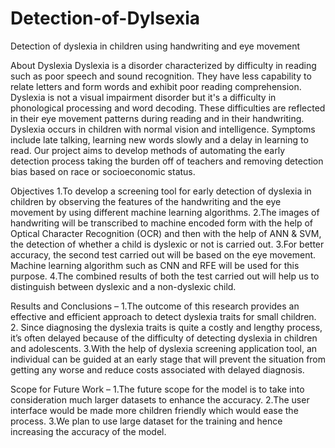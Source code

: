 # Detection-of-Dylsexia

Detection of dyslexia in children using handwriting and eye movement

About Dyslexia Dyslexia is a disorder characterized by difficulty in reading such as poor speech and sound recognition. They have less capability to relate letters and form words and exhibit poor reading comprehension. Dyslexia is not a visual impairment disorder but it's a difficulty in phonological processing and word decoding. These difficulties are reflected in their eye movement patterns during reading and in their handwriting. Dyslexia occurs in children with normal vision and intelligence. Symptoms include late talking, learning new words slowly and a delay in learning to read. Our project aims to develop methods of automating the early detection process taking the burden off of teachers and removing detection bias based on race or socioeconomic status.

Objectives 1.To develop a screening tool for early detection of dyslexia in children by observing the features of the handwriting and the eye movement by using different machine learning algorithms. 2.The images of handwriting will be transcribed to machine encoded form with the help of Optical Character Recognition (OCR) and then with the help of ANN & SVM, the detection of whether a child is dyslexic or not is carried out. 3.For better accuracy, the second test carried out will be based on the eye movement. Machine learning algorithm such as CNN and RFE will be used for this purpose. 4.The combined results of both the test carried out will help us to distinguish between dyslexic and a non-dyslexic child.

Results and Conclusions – 1.The outcome of this research provides an effective and efficient approach to detect dyslexia traits for small children. 2. Since diagnosing the dyslexia traits is quite a costly and lengthy process, it’s often delayed because of the difficulty of detecting dyslexia in children and adolescents. 3.With the help of dyslexia screening application tool, an individual can be guided at an early stage that will prevent the situation from getting any worse and reduce costs associated with delayed diagnosis.

Scope for Future Work – 1.The future scope for the model is to take into consideration much larger datasets to enhance the accuracy. 2.The user interface would be made more children friendly which would ease the process. 3.We plan to use large dataset for the training and hence increasing the accuracy of the model.

